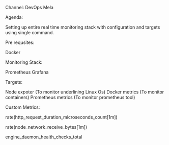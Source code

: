 Channel: DevOps Mela

Agenda:

Setting up entire real time monitoring stack with configuration and targets using single command.

Pre requsites:

Docker 

Monitoring Stack:

Prometheus
Grafana

Targets:

Node expoter (To monitor underlining Linux Os)
Docker metrics (To monitor containers)
Prometheus metrics (To monitor prometheus tool)



Custom Metrics:

rate(http_request_duration_microseconds_count[1m])

rate(node_network_receive_bytes[1m])

engine_daemon_health_checks_total

